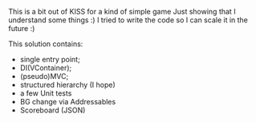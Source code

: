 This is a bit out of KISS for a kind of simple game 
Just showing that I understand some things :)
I tried to write the code so I can scale it in the future :)

This solution contains:
- single entry point;
- DI(VContainer);
- (pseudo)MVC;
- structured hierarchy (I hope)
- a few Unit tests
- BG change via Addressables
- Scoreboard (JSON)
